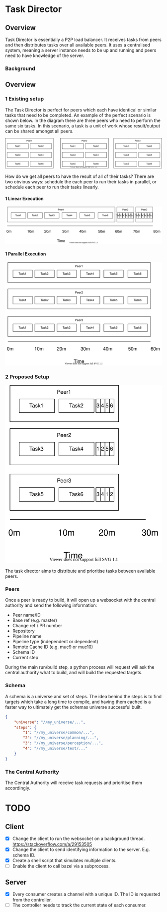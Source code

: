 # Task Director

## Overview

Task Director is essentially a P2P load balancer. It receives tasks from peers and then distributes tasks over all available peers. It uses a centralised system, meaning a server instance needs to be up and running and peers need to have knowledge of the server.

### Background

## Overview

### 1 Existing setup

The Task Director is perfect for peers which each have identical or similar tasks that need to be completed. An example of the perfect scenario is shown below. In the diagram there are three peers who need to perform the same six tasks. In this scenario, a task is a unit of work whose result/output can be shared amongst all peers.

![Overview](docs/images/1_Overview.svg)

How do we get all peers to have the result of all of their tasks? There are two obvious ways: schedule the each peer to run their tasks in parallel, or schedule each peer to run their tasks linearly.

#### 1 Linear Execution

![Linear](docs/images/1_Linear_Example.svg)

#### 1 Parallel Execution

![Parallel](docs/images/1_Parallel_Example.svg)

### 2 Proposed Setup

![Task Director](docs/images/2_Task_Director.svg)

The task director aims to distribute and prioritise tasks between available peers.

### Peers

Once a peer is ready to build, it will open up a websocket with the central authority and send the following information:

- Peer name/ID
- Base ref (e.g. master)
- Change ref / PR number
- Repository
- Pipeline name
- Pipeline type (independent or dependent)
- Remote Cache ID (e.g. muc9 or muc10)
- Schema ID
- Current step

During the main run/build step, a python process will request will ask the central authority what to build, and will build the requested targets.

### Schema

A schema is a universe and set of steps. The idea behind the steps is to find targets which take a long time to compile, and having them cached is a faster way to ultimately get the schemas universe successful built.

```json
{
	"universe": "//my_universe/...",
	"steps": {
		"1": "//my_universe/common/...",
		"2": "//my_universe/planning/...",
		"3": "//my_universe/perception/...",
		"4": "//my_universe/test/..."
	}
}
```

### The Central Authority

The Central Authority will receive task requests and prioritise them accordingly.

# TODO

## Client

- [x] Change the client to run the websocket on a background thread. https://stackoverflow.com/a/29153505
- [x] Change the client to send identifying information to the server. E.g. schema ID.
- [x] Create a shell script that simulates multiple clients.
- [ ] Enable the client to call bazel via a subprocess.

## Server

- [x] Every consumer creates a channel with a unique ID. The ID is requested from the controller.
- [ ] The controller needs to track the current state of each consumer.
